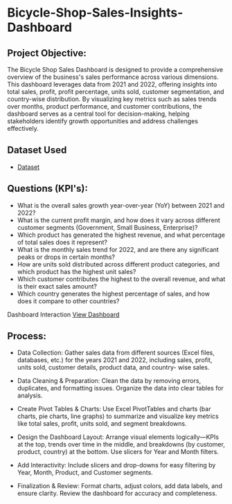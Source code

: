 # Bicycle-Shop-Sales-Insights-Dashboard
## Project Objective: 
The Bicycle Shop Sales Dashboard is designed to provide a comprehensive overview of the business's sales performance across various dimensions. This dashboard leverages data from 2021 and 2022, offering insights into total sales, profit, profit percentage, units sold, customer segmentation, and country-wise distribution. By visualizing key metrics such as sales trends over months, product performance, and customer contributions, the dashboard serves as a central tool for decision-making, helping stakeholders identify growth opportunities and address challenges effectively.

## Dataset Used
- <a href="https://github.com/BussaReddyRevanthKumar/Bicycle-Shop-Sales-Insights-Dashboard/blob/main/Bicycle_shop_Sales%20Data_Dashboard.xlsx">Dataset</a>

## Questions (KPI's):
- What is the overall sales growth year-over-year (YoY) between 2021 and 2022?
- What is the current profit margin, and how does it vary across different customer segments (Government, Small Business, Enterprise)?
- Which product has generated the highest revenue, and what percentage of total sales does it represent?
- What is the monthly sales trend for 2022, and are there any significant peaks or drops in certain months?
- How are units sold distributed across different product categories, and which product has the highest unit sales?
- Which customer contributes the highest to the overall revenue, and what is their exact sales amount?
- Which country generates the highest percentage of sales, and how does it compare to other countries?

 Dashboard Interaction <a href="https://github.com/BussaReddyRevanthKumar/Bicycle-Shop-Sales-Insights-Dashboard/blob/main/Dashboard.jpg">View Dashboard</a>

 ## Process:
- Data Collection:
  Gather sales data from different sources (Excel files, databases, etc.) for the years 2021 and 2022, including sales, profit, units sold, customer details, product data, and country- 
  wise sales.

- Data Cleaning & Preparation:
  Clean the data by removing errors, duplicates, and formatting issues. Organize the data into clear tables for analysis.

- Create Pivot Tables & Charts:
  Use Excel PivotTables and charts (bar charts, pie charts, line graphs) to summarize and visualize key metrics like total sales, profit, units sold, and segment breakdowns.

- Design the Dashboard Layout:
  Arrange visual elements logically—KPIs at the top, trends over time in the middle, and breakdowns (by customer, product, country) at the bottom. Use slicers for Year and Month filters.

- Add Interactivity:
  Include slicers and drop-downs for easy filtering by Year, Month, Product, and Customer segments.

- Finalization & Review:
  Format charts, adjust colors, add data labels, and ensure clarity. Review the dashboard for accuracy and completeness.


